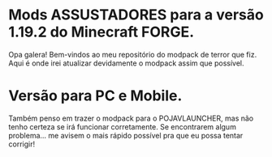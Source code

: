# Mods ASSUSTADORES para a versão 1.19.2 do Minecraft FORGE.
Opa galera! Bem-vindos ao meu repositório do modpack de terror que fiz.
Aqui é onde irei atualizar devidamente o modpack assim que possível.

# Versão para PC e Mobile.
Também penso em trazer o modpack para o POJAVLAUNCHER, mas não tenho certeza se irá funcionar corretamente.
Se encontrarem algum problema... me avisem o mais rápido possível pra que eu possa tentar corrigir!
